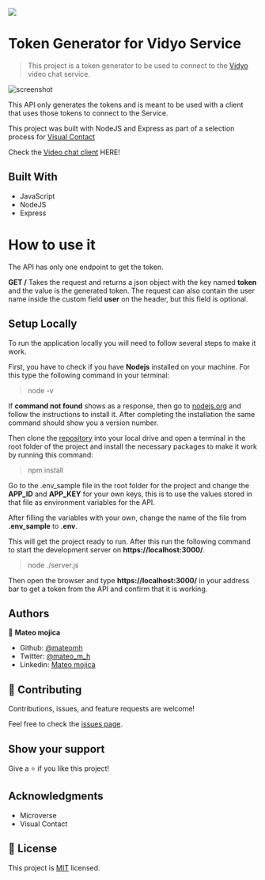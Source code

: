 ![](https://img.shields.io/badge/Microverse-blueviolet)

# Token Generator for Vidyo Service

> This project is a token generator to be used to connect to the [Vidyo](https://vidyo.io/) video chat service.

![screenshot](https://3x4bkb1hvq9p3un0px44wnhs-wpengine.netdna-ssl.com/wp-content/uploads/2019/06/Vidyo-logo.png)

This API only generates the tokens and is meant to be used with a client that uses those tokens to connect to the Service.

This project was built with NodeJS and Express as part of a selection process for [Visual Contact](https://www.visualcontact.com.co/)

Check the [Video chat client](https://github.com/mateomh/Vidyo_Conference_Test) HERE!

## Built With

- JavaScript
- NodeJS
- Express

# How to use it

The API has only one endpoint to get the token.

**GET /** Takes the request and returns a json object with the key named **token** and the value is the generated token. The request can also contain the user name inside the custom field **user** on the header, but this field is optional.


## Setup Locally

To run the application locally you will need to follow several steps to make it work.

First, you have to check if you have **Nodejs** installed on your machine. For this type the following command in your terminal:

> node -v

If **command not found** shows as a response, then go to [nodejs.org](https://nodejs.org/en/) and follow the instructions to install it. After completing the installation the same command should show you a version number.

Then clone the [repository](https://github.com/mateomh/token-generator-nodejs) into your local drive and open a terminal in the root folder of the project and install the necessary packages to make it work by running this command:

> npm install

Go to the .env_sample file in the root folder for the project and change the **APP_ID** and **APP_KEY** for your own keys, this is to use the values stored in that file as environment variables for the API.

After filling the variables with your own, change the name of the file from **.env_sample** to **.env**.

This will get the project ready to run. After this run the following command to start the development server on **https://localhost:3000/**.

> node ./server.js

Then open the browser and type **https://localhost:3000/** in your address bar to get a token from the API and confirm that it is working.


## Authors

👤 **Mateo mojica**

- Github: [@mateomh](https://github.com/mateomh)
- Twitter: [@mateo_m_h](https://twitter.com/mateo_m_h)
- Linkedin: [Mateo mojica](https://linkedin.com/mateo_mojica_hernandez)


## 🤝 Contributing

Contributions, issues, and feature requests are welcome!

Feel free to check the [issues page](issues/).

## Show your support

Give a ⭐️ if you like this project!

## Acknowledgments

- Microverse
- Visual Contact

## 📝 License

This project is [MIT](https://opensource.org/licenses/MIT) licensed.
